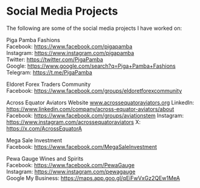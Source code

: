 # Social Media Projects

The following are some of the social media projects I have worked on:

Piga Pamba Fashions </br>
Facebook: https://www.facebook.com/pigapamba </br>
Instagram: https://www.instagram.com/pigapamba </br>
Twitter: https://twitter.com/PigaPamba </br>
Google: https://www.google.com/search?q=Piga+Pamba+Fashions </br>
Telegram: https://t.me/PigaPamba </br>

Eldoret Forex Traders Community </br>
Facebook: https://www.facebook.com/groups/eldoretforexcommunity </br>

Across Equator Aviators
Website www.acrossequatoraviators.org
LinkedIn: https://www.linkedin.com/company/across-equator-aviators/about
Facebook: https://www.facebook.com/groups/aviationstem
Instagram: https://www.instagram.com/acrossequatoraviators
X: https://x.com/AcrossEquatorA 

Mega Sale Investment </br>
Facebook: https://www.facebook.com/MegaSaleInvestment </br>

Pewa Gauge Wines and Spirits </br>
Facebook: https://www.facebook.com/PewaGauge </br>
Instagram: https://www.instagram.com/pewagauge </br>
Google My Business: https://maps.app.goo.gl/qEiFwVxGz2QEw1MeA </br>





 










